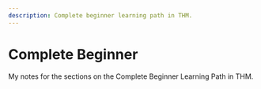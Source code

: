 ```yaml
---
description: Complete beginner learning path in THM.
---
```


# Complete Beginner

My notes for the sections on the Complete Beginner Learning Path in THM.
